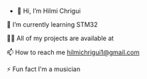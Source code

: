 - 👋 Hi, I’m Hilmi Chrigui
  
🌱 I’m currently learning STM32

👨‍💻 All of my projects are available at 

📫 How to reach me hilmichrigui1@gmail.com

⚡ Fun fact I'm a musician
<!---
hilmichr/hilmichr is a ✨ special ✨ repository because its `README.md` (this file) appears on your GitHub profile.
You can click the Preview link to take a look at your changes.
--->
